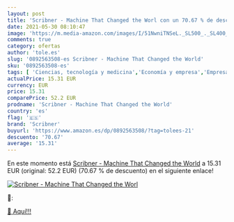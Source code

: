 ```yaml
---
layout: post
title: 'Scribner - Machine That Changed the Worl con un 70.67 % de descuento'
date: 2021-05-30 08:10:47
image: 'https://m.media-amazon.com/images/I/51NwniTNSeL._SL500_._SL400_.jpg'
comments: true
category: ofertas
author: 'tole.es'
slug: '0892563508-es Scribner - Machine That Changed the World'
sku: '0892563508-es'
tags: [ 'Ciencias, tecnología y medicina','Economía y empresa','Empresa, estrategia y gestión','Industria y sectores económicos','Libros','Tecnología y comercio del automóvil','Transporte y automóviles','scribner', ]
actualPrice: 15.31 EUR
currency: EUR
price: 15.31
comparePrice: 52.2 EUR
prodname: 'Scribner - Machine That Changed the World'
country: 'es'
flag: '🇪🇸'
brand: 'Scribner'
buyurl: 'https://www.amazon.es/dp/0892563508/?tag=tolees-21'
descuento: '70.67'
average: '15.31'
---
```


En este momento está [Scribner - Machine That Changed the World](https://www.amazon.es/dp/0892563508/?tag=tolees-21) a 15.31 EUR (original: 52.2 EUR) (70.67 %  de descuento) en el siguiente enlace!

[![Scribner - Machine That Changed the Worl](https://m.media-amazon.com/images/I/51NwniTNSeL._SL500_._SL400_.jpg)](https://www.amazon.es/dp/0892563508/?tag=tolees-21)

🔎:


[🛒 Aquí!!!](https://www.amazon.es/dp/0892563508/?tag=tolees-21)
